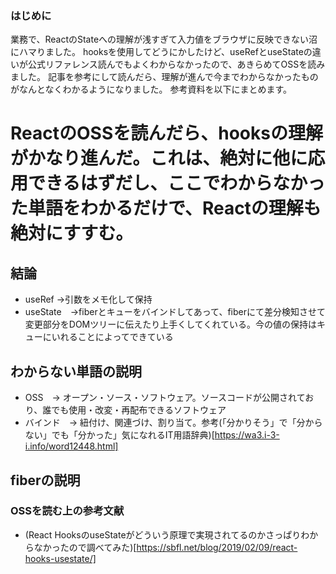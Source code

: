 ### はじめに
業務で、ReactのStateへの理解が浅すぎて入力値をブラウザに反映できない沼にハマりました。
hooksを使用してどうにかしたけど、useRefとuseStateの違いが公式リファレンス読んでもよくわからなかったので、あきらめてOSSを読みました。
記事を参考にして読んだら、理解が進んで今までわからなかったものがなんとなくわかるようになりました。
参考資料を以下にまとめます。

# ReactのOSSを読んだら、hooksの理解がかなり進んだ。これは、絶対に他に応用できるはずだし、ここでわからなかった単語をわかるだけで、Reactの理解も絶対にすすむ。

## 結論
- useRef →引数をメモ化して保持
- useState　→fiberとキューをバインドしてあって、fiberにて差分検知させて変更部分をDOMツリーに伝えたり上手くしてくれている。今の値の保持はキューにいれることによってできている

## わからない単語の説明
- OSS　→ オープン・ソース・ソフトウェア。ソースコードが公開されており、誰でも使用・改変・再配布できるソフトウェア
- バインド　→ 紐付け、関連づけ、割り当て。参考(「分かりそう」で「分からない」でも「分かった」気になれるIT用語辞典)[https://wa3.i-3-i.info/word12448.html]

## fiberの説明


### OSSを読む上の参考文献
- (React HooksのuseStateがどういう原理で実現されてるのかさっぱりわからなかったので調べてみた)[https://sbfl.net/blog/2019/02/09/react-hooks-usestate/]
